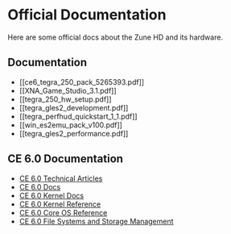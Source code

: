 # Official Documentation
Here are some official docs about the Zune HD and its hardware.

## Documentation
- [[ce6_tegra_250_pack_5265393.pdf]]
- [[XNA_Game_Studio_3.1.pdf]]
- [[tegra_250_hw_setup.pdf]]
- [[tegra_gles2_development.pdf]]
- [[tegra_perfhud_quickstart_1_1.pdf]]
- [[win_es2emu_pack_v100.pdf]]
- [[tegra_gles2_performance.pdf]]

## CE 6.0 Documentation
- [CE 6.0 Technical Articles](https://docs.microsoft.com/en-us/previous-versions/windows/embedded/bb643806(v=msdn.10)?redirectedfrom=MSDN "https://docs.microsoft.com/en-us/previous-versions/windows/embedded/bb643806(v=msdn.10)?redirectedfrom=MSDN") 
- [CE 6.0 Docs](https://docs.microsoft.com/en-us/previous-versions/windows/embedded/ee504812(v=winembedded.60)?redirectedfrom=MSDN "https://docs.microsoft.com/en-us/previous-versions/windows/embedded/ee504812(v=winembedded.60)?redirectedfrom=MSDN") 
- [CE 6.0 Kernel Docs](https://docs.microsoft.com/en-us/previous-versions/windows/embedded/ee483032(v=winembedded.60) "https://docs.microsoft.com/en-us/previous-versions/windows/embedded/ee483032(v=winembedded.60)") 
- [CE 6.0 Kernel Reference](https://docs.microsoft.com/en-us/previous-versions/windows/embedded/ee482973(v%3dwinembedded.60) "https://docs.microsoft.com/en-us/previous-versions/windows/embedded/ee482973(v%3dwinembedded.60)") 
- [CE 6.0 Core OS Reference](https://docs.microsoft.com/en-us/previous-versions/windows/embedded/ee488372(v%3dwinembedded.60) "https://docs.microsoft.com/en-us/previous-versions/windows/embedded/ee488372(v%3dwinembedded.60)")
- [CE 6.0 File Systems and Storage Management](https://docs.microsoft.com/en-us/previous-versions/windows/embedded/ee490349(v=winembedded.60))
